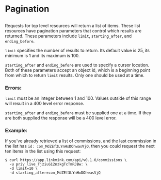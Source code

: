 # Pagination

## 

Requests for top level resources will return a list of items. These list resources have pagination parameters that control which results are returned. These parameters include `limit`, `starting_after`, and `ending_before`.

`limit` specifies the number of results to return. Its default value is 25, its minimum is 1 and its maximum is 100.

`starting_after` and `ending_before` are used to specify a cursor location. Both of these parameters accept an object id, which is a beginning point from which to return `limit` results. Only one should be used at a time.

### Errors:

`limit` must be an integer between 1 and 100. Values outside of this range will result in a 400 level error response.

`starting_after` and `ending_before` must be supplied one at a time. If they are both supplied the response will be a 400 level error.

### Example:

If you've already retrieved  a list of commissions, and the last commission in the list has `id: com_MdZEf3LYnHxDOhwasVjQ`, then you could request the next ten items in the list using this request: 

```text
$ curl https://app.linkmink.com/api/v0.1.0/commissions \
  -u priv_live_TjziuG12nzkgTcTmRJBw: \
  -d limit=10 \
  -d starting_after=com_MdZEf3LYnHxDOhwasVjQ
```




